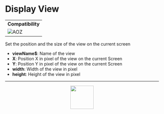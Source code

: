 # Display View
<table><tr><td colspan="2"><b>Compatibility</b></td></tr><tr><td><img src="https://drive.google.com/uc?export=view&id=1NbXQFq8_hw18wZSmQiAaH8PEkx0iN0ue" valign="center" all="AOZ" title="AOZ" /></td></tr></table>

Set the position and the size of the view on the current screen
- **viewName&dollar;**: Name of the view
- **X**: Position X in pixel of the view on the current Screen
- **Y**: Position Y in pixel of the view on the current Screen
- **width**: Width of the view in pixel
- **height**: Height of the view in pixel
---
<p align="center"><img valign="middle" width="76px" src="https://drive.google.com/uc?export=view&id=1c2KO0LJpvMS9X9CAGV6dOfciR7OWhdKA" /></p>